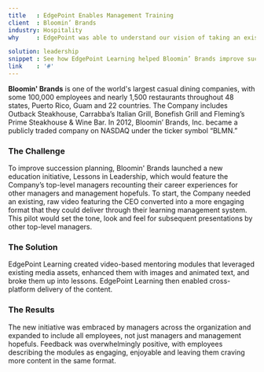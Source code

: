 ```yaml
---
title   : EdgePoint Enables Management Training
client  : Bloomin’ Brands
industry: Hospitality
why     : EdgePoint was able to understand our vision of taking an existing video and making it dynamic and engaging.

solution: leadership
snippet : See how EdgePoint Learning helped Bloomin’ Brands improve succession planning with video-based mentoring modules.
link    : '#'
---
```


**Bloomin' Brands** is one of the world's largest casual dining companies, with some 100,000 employees and nearly 1,500 restaurants throughout 48 states, Puerto Rico, Guam and 22 countries. The Company includes Outback Steakhouse, Carrabba’s Italian Grill, Bonefish Grill and Fleming’s Prime Steakhouse & Wine Bar. In 2012, Bloomin’ Brands, Inc. became a publicly traded company on NASDAQ under the ticker symbol “BLMN.”

### The Challenge
To improve succession planning, Bloomin' Brands launched a new education initiative, Lessons in Leadership, which would feature the Company’s top-level managers recounting their career experiences for other managers and management hopefuls. To start, the Company needed an existing, raw video featuring the CEO converted into a more engaging format that they could deliver through their learning management system. This pilot would set the tone, look and feel for subsequent presentations by other top-level managers.

### The Solution
EdgePoint Learning created video-based mentoring modules that leveraged existing media assets, enhanced them with images and animated text, and broke them up into lessons. EdgePoint Learning then enabled cross- platform delivery of the content.

### The Results
The new initiative was embraced by managers across the organization and expanded to include all employees, not just managers and management hopefuls. Feedback was overwhelmingly positive, with employees describing the modules as engaging, enjoyable and leaving them craving more content in the same format.
